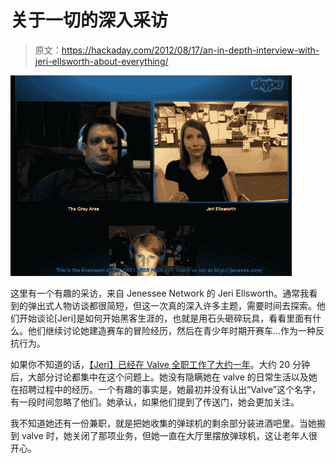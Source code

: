 # 关于一切的深入采访

> 原文：<https://hackaday.com/2012/08/17/an-in-depth-interview-with-jeri-ellsworth-about-everything/>

![](img/d4d59d4c0289908772cd2d8b53f5a241.png "Screen Shot 2012-08-17 at 8.44.57 AM")

这里有一个有趣的采访，来自 Jenessee Network 的 Jeri Ellsworth。通常我看到的弹出式人物访谈都很简短，但这一次真的深入许多主题，需要时间去探索。他们开始谈论[Jeri]是如何开始黑客生涯的，也就是用石头砸碎玩具，看看里面有什么。他们继续讨论她建造赛车的冒险经历，然后在青少年时期开赛车…作为一种反抗行为。

如果你不知道的话，[【Jeri】已经在 Valve 全职工作了大约一年](http://hackaday.com/2012/04/21/valve-scoops-up-bright-young-electrical-engineers/)。大约 20 分钟后，大部分讨论都集中在这个问题上。她没有隐瞒她在 valve 的日常生活以及她在招聘过程中的经历。一个有趣的事实是，她最初并没有认出“Valve”这个名字，有一段时间忽略了他们。她承认，如果他们提到了传送门，她会更加关注。

我不知道她还有一份兼职，就是把她收集的弹球机的剩余部分装进酒吧里。当她搬到 valve 时，她关闭了那项业务，但她一直在大厅里摆放弹球机，这让老年人很开心。
